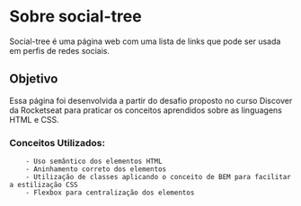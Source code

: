 # Sobre social-tree
  Social-tree é uma página web com uma lista de links que pode ser usada em perfis de redes sociais.
  
 ## Objetivo
  <p> 
    Essa página foi desenvolvida a partir do desafio proposto no curso Discover da Rocketseat para praticar os conceitos aprendidos sobre as linguagens HTML e CSS.
  </p>
    
   ### Conceitos Utilizados:
        - Uso semântico dos elementos HTML
        - Aninhamento correto dos elementos
        - Utilização de classes aplicando o conceito de BEM para facilitar a estilização CSS
        - Flexbox para centralização dos elementos